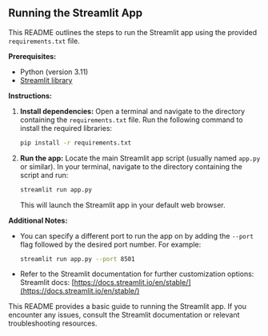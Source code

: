 ## Running the Streamlit App

This README outlines the steps to run the Streamlit app using the provided `requirements.txt` file.

**Prerequisites:**

* Python (version 3.11)
* [Streamlit library](Streamlit.io)

**Instructions:**

1. **Install dependencies:**
   Open a terminal and navigate to the directory containing the `requirements.txt` file. Run the following command to install the required libraries:

   ```bash
   pip install -r requirements.txt
   ```

2. **Run the app:**
   Locate the main Streamlit app script (usually named `app.py` or similar). In your terminal, navigate to the directory containing the script and run:

   ```bash
   streamlit run app.py
   ```

   This will launch the Streamlit app in your default web browser.

**Additional Notes:**

* You can specify a different port to run the app on by adding the `--port` flag followed by the desired port number. For example:

   ```bash
   streamlit run app.py --port 8501
   ```

* Refer to the Streamlit documentation for further customization options: Streamlit docs: [https://docs.streamlit.io/en/stable/](https://docs.streamlit.io/en/stable/)

This README provides a basic guide to running the Streamlit app. If you encounter any issues, consult the Streamlit documentation or relevant troubleshooting resources.
